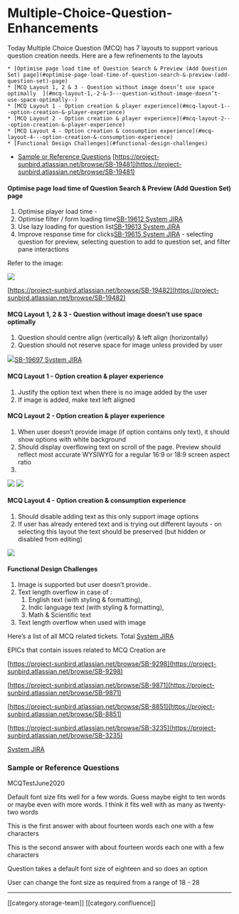 # Multiple-Choice-Question-Enhancements

Today Multiple Choice Question (MCQ) has 7 layouts to support various question creation needs. Here are a few refinements to the layouts

```
* [Optimise page load time of Question Search & Preview (Add Question Set) page](#optimise-page-load-time-of-question-search-&-preview-(add-question-set)-page)
* [MCQ Layout 1, 2 & 3 - Question without image doesn’t use space optimally  ](#mcq-layout-1,-2-&-3---question-without-image-doesn’t-use-space-optimally--)
* [MCQ Layout 1 - Option creation & player experience](#mcq-layout-1---option-creation-&-player-experience)
* [MCQ Layout 2 - Option creation & player experience](#mcq-layout-2---option-creation-&-player-experience)
* [MCQ Layout 4 - Option creation & consumption experience](#mcq-layout-4---option-creation-&-consumption-experience)
* [Functional Design Challenges](#functional-design-challenges)
```

* [Sample or Reference Questions](multiple-choice-question-enhancements.md#sample-or-reference-questions) [https://project-sunbird.atlassian.net/browse/SB-19481](https://project-sunbird.atlassian.net/browse/SB-19481)

#### Optimise page load time of Question Search & Preview (Add Question Set) page

1. Optimise player load time -
2. Optimise filter / form loading time[SB-19612 System JIRA](https://browse/SB-19612)
3. Use lazy loading for question list[SB-19613 System JIRA](https://browse/SB-19613)
4. Improve response time for clicks[SB-19615 System JIRA](https://browse/SB-19615) - selecting question for preview, selecting question to add to question set, and filter pane interactions

Refer to the image:

![](../../../../PRD/prd-ed-td-req-ind/images/storage/image-20200604-093120.png)

[https://project-sunbird.atlassian.net/browse/SB-19482](https://project-sunbird.atlassian.net/browse/SB-19482)

#### MCQ Layout 1, 2 & 3 - Question without image doesn’t use space optimally

1. Question should centre align (vertically) & left align (horizontally)
2. Question should not reserve space for image unless provided by user

![](../../../../PRD/prd-ed-td-req-ind/images/storage/image-20200604-102002.png)[SB-19697 System JIRA](https://browse/SB-19697)

#### MCQ Layout 1 - Option creation & player experience

1. Justify the option text when there is no image added by the user
2. If image is added, make text left aligned

#### MCQ Layout 2 - Option creation & player experience

1. When user doesn’t provide image (if option contains only text), it should show options with white background
2. Should display overflowing text on scroll of the page. Preview should reflect most accurate WYSIWYG for a regular 16:9 or 18:9 screen aspect ratio
3.

![](../../../../PRD/prd-ed-td-req-ind/images/storage/image-20200604-145238.png) ![](../../../../PRD/prd-ed-td-req-ind/images/storage/image-20200604-145502.png)

#### MCQ Layout 4 - Option creation & consumption experience

1. Should disable adding text as this only support image options
2. If user has already entered text and is trying out different layouts - on selecting this layout the text should be preserved (but hidden or disabled from editing)

![](../../../../PRD/prd-ed-td-req-ind/images/storage/image-20200604-145919.png)

#### Functional Design Challenges

1. Image is supported but user doesn’t provide..
2. Text length overflow in case of :
   1. English text (with styling & formatting),
   2. Indic language text (with styling & formatting),
   3. Math & Scientific text
3. Text length overflow when used with image

Here’s a list of all MCQ related tickets. Total [System JIRA](https://browse/)

EPICs that contain issues related to MCQ Creation are

[https://project-sunbird.atlassian.net/browse/SB-9298](https://project-sunbird.atlassian.net/browse/SB-9298)

[https://project-sunbird.atlassian.net/browse/SB-9871](https://project-sunbird.atlassian.net/browse/SB-9871)

[https://project-sunbird.atlassian.net/browse/SB-8851](https://project-sunbird.atlassian.net/browse/SB-8851)

[https://project-sunbird.atlassian.net/browse/SB-3235](https://project-sunbird.atlassian.net/browse/SB-3235)

[System JIRA](https://browse/)

### Sample or Reference Questions

MCQTestJune2020

Default font size fits well for a few words. Guess maybe eight to ten words or maybe even with more words. I think it fits well with as many as twenty-two words

This is the first answer with about fourteen words each one with a few characters

This is the second answer with about fourteen words each one with a few characters

Question takes a default font size of eighteen and so does an option

User can change the font size as required from a range of 18 - 28

***

\[\[category.storage-team]] \[\[category.confluence]]
